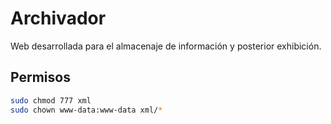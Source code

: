 # Archivador

Web desarrollada para el almacenaje de información y posterior exhibición.

## Permisos

``` bash
sudo chmod 777 xml
sudo chown www-data:www-data xml/*
```
